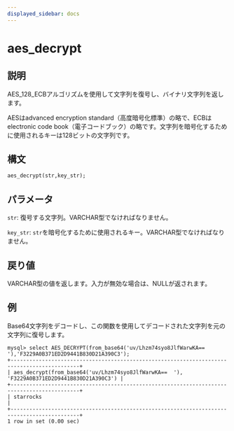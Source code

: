 ```yaml
---
displayed_sidebar: docs
---
```


# aes_decrypt

## 説明

AES_128_ECBアルゴリズムを使用して文字列を復号し、バイナリ文字列を返します。

AESはadvanced encryption standard（高度暗号化標準）の略で、ECBはelectronic code book（電子コードブック）の略です。文字列を暗号化するために使用されるキーは128ビットの文字列です。

## 構文

```Haskell
aes_decrypt(str,key_str);
```

## パラメータ

`str`: 復号する文字列。VARCHAR型でなければなりません。

`key_str`: `str`を暗号化するために使用されるキー。VARCHAR型でなければなりません。

## 戻り値

VARCHAR型の値を返します。入力が無効な場合は、NULLが返されます。

## 例

Base64文字列をデコードし、この関数を使用してデコードされた文字列を元の文字列に復号します。

```Plain Text
mysql> select AES_DECRYPT(from_base64('uv/Lhzm74syo8JlfWarwKA==  '),'F3229A0B371ED2D9441B830D21A390C3');
+--------------------------------------------------------------------------------------------+
| aes_decrypt(from_base64('uv/Lhzm74syo8JlfWarwKA==  '), 'F3229A0B371ED2D9441B830D21A390C3') |
+--------------------------------------------------------------------------------------------+
| starrocks                                                                                  |
+--------------------------------------------------------------------------------------------+
1 row in set (0.00 sec)
```
